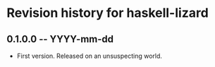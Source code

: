 # Revision history for haskell-lizard

## 0.1.0.0 -- YYYY-mm-dd

* First version. Released on an unsuspecting world.
